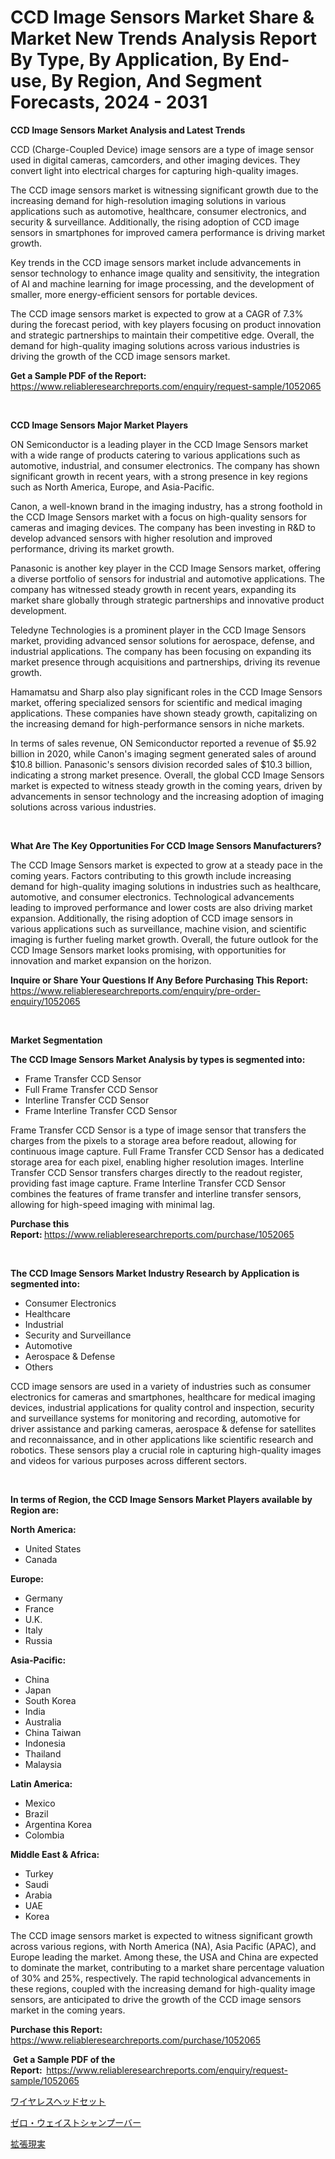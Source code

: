 <p><h1>CCD Image Sensors Market Share & Market New Trends Analysis Report By Type, By Application, By End-use, By Region, And Segment Forecasts, 2024 - 2031</h1></p><p><strong>CCD Image Sensors Market Analysis and Latest Trends</strong></p>
<p><p>CCD (Charge-Coupled Device) image sensors are a type of image sensor used in digital cameras, camcorders, and other imaging devices. They convert light into electrical charges for capturing high-quality images. </p><p>The CCD image sensors market is witnessing significant growth due to the increasing demand for high-resolution imaging solutions in various applications such as automotive, healthcare, consumer electronics, and security & surveillance. Additionally, the rising adoption of CCD image sensors in smartphones for improved camera performance is driving market growth.</p><p>Key trends in the CCD image sensors market include advancements in sensor technology to enhance image quality and sensitivity, the integration of AI and machine learning for image processing, and the development of smaller, more energy-efficient sensors for portable devices.</p><p>The CCD image sensors market is expected to grow at a CAGR of 7.3% during the forecast period, with key players focusing on product innovation and strategic partnerships to maintain their competitive edge. Overall, the demand for high-quality imaging solutions across various industries is driving the growth of the CCD image sensors market.</p></p>
<p><strong>Get a Sample PDF of the Report:&nbsp;</strong> <a href="https://www.reliableresearchreports.com/enquiry/request-sample/1052065">https://www.reliableresearchreports.com/enquiry/request-sample/1052065</a></p>
<p>&nbsp;</p>
<p><strong>CCD Image Sensors Major Market Players</strong></p>
<p><p>ON Semiconductor is a leading player in the CCD Image Sensors market with a wide range of products catering to various applications such as automotive, industrial, and consumer electronics. The company has shown significant growth in recent years, with a strong presence in key regions such as North America, Europe, and Asia-Pacific.</p><p>Canon, a well-known brand in the imaging industry, has a strong foothold in the CCD Image Sensors market with a focus on high-quality sensors for cameras and imaging devices. The company has been investing in R&D to develop advanced sensors with higher resolution and improved performance, driving its market growth.</p><p>Panasonic is another key player in the CCD Image Sensors market, offering a diverse portfolio of sensors for industrial and automotive applications. The company has witnessed steady growth in recent years, expanding its market share globally through strategic partnerships and innovative product development.</p><p>Teledyne Technologies is a prominent player in the CCD Image Sensors market, providing advanced sensor solutions for aerospace, defense, and industrial applications. The company has been focusing on expanding its market presence through acquisitions and partnerships, driving its revenue growth.</p><p>Hamamatsu and Sharp also play significant roles in the CCD Image Sensors market, offering specialized sensors for scientific and medical imaging applications. These companies have shown steady growth, capitalizing on the increasing demand for high-performance sensors in niche markets.</p><p>In terms of sales revenue, ON Semiconductor reported a revenue of $5.92 billion in 2020, while Canon's imaging segment generated sales of around $10.8 billion. Panasonic's sensors division recorded sales of $10.3 billion, indicating a strong market presence. Overall, the global CCD Image Sensors market is expected to witness steady growth in the coming years, driven by advancements in sensor technology and the increasing adoption of imaging solutions across various industries.</p></p>
<p>&nbsp;</p>
<p><strong>What Are The Key Opportunities For CCD Image Sensors Manufacturers?</strong></p>
<p><p>The CCD Image Sensors market is expected to grow at a steady pace in the coming years. Factors contributing to this growth include increasing demand for high-quality imaging solutions in industries such as healthcare, automotive, and consumer electronics. Technological advancements leading to improved performance and lower costs are also driving market expansion. Additionally, the rising adoption of CCD image sensors in various applications such as surveillance, machine vision, and scientific imaging is further fueling market growth. Overall, the future outlook for the CCD Image Sensors market looks promising, with opportunities for innovation and market expansion on the horizon.</p></p>
<p><strong>Inquire or Share Your Questions If Any Before Purchasing This Report:</strong> <a href="https://www.reliableresearchreports.com/enquiry/pre-order-enquiry/1052065">https://www.reliableresearchreports.com/enquiry/pre-order-enquiry/1052065</a></p>
<p>&nbsp;</p>
<p><strong>Market Segmentation</strong></p>
<p><strong>The CCD Image Sensors Market Analysis by types is segmented into:</strong></p>
<p><ul><li>Frame Transfer CCD Sensor</li><li>Full Frame Transfer CCD Sensor</li><li>Interline Transfer CCD Sensor</li><li>Frame Interline Transfer CCD Sensor</li></ul></p>
<p><p>Frame Transfer CCD Sensor is a type of image sensor that transfers the charges from the pixels to a storage area before readout, allowing for continuous image capture. Full Frame Transfer CCD Sensor has a dedicated storage area for each pixel, enabling higher resolution images. Interline Transfer CCD Sensor transfers charges directly to the readout register, providing fast image capture. Frame Interline Transfer CCD Sensor combines the features of frame transfer and interline transfer sensors, allowing for high-speed imaging with minimal lag.</p></p>
<p><strong>Purchase this Report:&nbsp;</strong><a href="https://www.reliableresearchreports.com/purchase/1052065">https://www.reliableresearchreports.com/purchase/1052065</a></p>
<p>&nbsp;</p>
<p><strong>The CCD Image Sensors Market Industry Research by Application is segmented into:</strong></p>
<p><ul><li>Consumer Electronics</li><li>Healthcare</li><li>Industrial</li><li>Security and Surveillance</li><li>Automotive</li><li>Aerospace & Defense</li><li>Others</li></ul></p>
<p><p>CCD image sensors are used in a variety of industries such as consumer electronics for cameras and smartphones, healthcare for medical imaging devices, industrial applications for quality control and inspection, security and surveillance systems for monitoring and recording, automotive for driver assistance and parking cameras, aerospace & defense for satellites and reconnaissance, and in other applications like scientific research and robotics. These sensors play a crucial role in capturing high-quality images and videos for various purposes across different sectors.</p></p>
<p>&nbsp;</p>
<p><strong>In terms of Region, the CCD Image Sensors Market Players available by Region are:</strong></p>
<p>
    <p> <strong> North America: </strong>
        <ul>
            <li>United States</li>
            <li>Canada</li>
        </ul>
        </p> 
    <p> <strong> Europe: </strong>
        <ul>
            <li>Germany</li>
            <li>France</li>
            <li>U.K.</li>
            <li>Italy</li>
            <li>Russia</li>
        </ul>
        </p> 
    <p> <strong> Asia-Pacific: </strong>
        <ul>
            <li>China</li>
            <li>Japan</li>
            <li>South Korea</li>
            <li>India</li>
            <li>Australia</li>
            <li>China Taiwan</li>
            <li>Indonesia</li>
            <li>Thailand</li>
            <li>Malaysia</li>
        </ul>
        </p> 
    <p> <strong> Latin America: </strong>
        <ul>
            <li>Mexico</li>
            <li>Brazil</li>
            <li>Argentina Korea</li>
            <li>Colombia</li>
        </ul>
        </p> 
    <p> <strong> Middle East & Africa: </strong>
        <ul>
            <li>Turkey</li>
            <li>Saudi</li>
            <li>Arabia</li>
            <li>UAE</li>
            <li>Korea</li>
        </ul>
    </p>
    </p>
<p><p>The CCD image sensors market is expected to witness significant growth across various regions, with North America (NA), Asia Pacific (APAC), and Europe leading the market. Among these, the USA and China are expected to dominate the market, contributing to a market share percentage valuation of 30% and 25%, respectively. The rapid technological advancements in these regions, coupled with the increasing demand for high-quality image sensors, are anticipated to drive the growth of the CCD image sensors market in the coming years.</p></p>
<p><strong>Purchase this Report: </strong><a href="https://www.reliableresearchreports.com/purchase/1052065">https://www.reliableresearchreports.com/purchase/1052065</a></p>
<p>&nbsp;<strong>Get a Sample PDF of the Report:&nbsp;&nbsp;</strong><a href="https://www.reliableresearchreports.com/enquiry/request-sample/1052065">https://www.reliableresearchreports.com/enquiry/request-sample/1052065</a></p>
<p><strong></strong></p>
<p><p><a href="https://github.com/lily-u-genius/Market-Research-Report-List-1/blob/main/73816208650.md">ワイヤレスヘッドセット</a></p><p><a href="https://github.com/sghwr779811674/Market-Research-Report-List-1/blob/main/32917598651.md">ゼロ・ウェイストシャンプーバー</a></p><p><a href="https://github.com/dandier2003/Market-Research-Report-List-1/blob/main/27399898652.md">拡張現実</a></p></p>